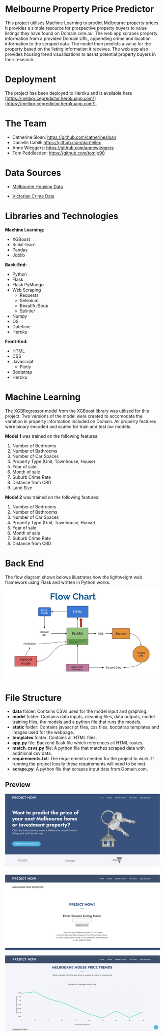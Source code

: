 # Melbourne Property Price Predictor 

This project utilises Machine Learning to predict Melbourne property prices. It provides a simple resource for prospective property buyers to value listings they have found on Domain.com.au.  The web app scrapes property information from a provided Domain URL, appending crime and location information to the scraped data. The model then predicts a value for the property based on the listing information it receives. The web app also provides housing trend visualisations to assist potential property buyers in their research.


# Deployment

The project has been deployed to Heroku and is available here [https://melbpricepredictor.herokuapp.com/](https://melbpricepredictor.herokuapp.com/).


# The Team 

- Catherine Sloan: https://github.com/catherinesloan
- Danielle Cahill: https://github.com/dan1ellec
- Anne Wieggers: https://github.com/annewieggers
- Tom Peddlesden: https://github.com/tomjp90 


# Data Sources 

- [Melbourne Housing Data](https://www.kaggle.com/anthonypino/melbourne-housing-market?select=Melbourne_housing_FULL.csv)

- [Victorian Crime Data](https://discover.data.vic.gov.au/dataset/crime-by-location-data-table)


# Libraries and Technologies 

**Machine Learning:**
- XGBoost
- Scikit-learn
- Pandas
- Joblib

**Back-End:**
- Python
- Flask
- Flask PyMongo
- Web Scraping
  - Requests
  - Selenium
  - BeautifulSoup 
  - Splinter
- Numpy	
- OS
- Datetime
- Heroku

**Front-End:**
- HTML
- CSS
- Javascript
  - Plotly   
- Bootstrap
- Heroku


# Machine Learning 

The XGBRegressor model from the XGBoost library was utilised for this project. Two versions of the model were created to accomodate the variation in property information included on Domain. All property features were binary encoded and scaled for train and test our models.

**Model 1** was trained on the following features:
1. Number of Bedrooms
2. Number of Bathrooms
3. Number of Car Spaces
4. Property Type (Unit, Townhouse, House)
5. Year of sale
6. Month of sale
7. Suburb Crime Rate
8. Distance from CBD
9. Land Size

**Model 2** was trained on the following features:
1. Number of Bedrooms
2. Number of Bathrooms
3. Number of Car Spaces
4. Property Type (Unit, Townhouse, House)
5. Year of sale
6. Month of sale
7. Suburb Crime Rate
8. Distance from CBD

# Back End
The flow diagram shown belows illustrates how the lightweight web framework using Flask and written in Python works. 

![Preview_1](data/images/back_end_flow.gif)

# File Structure

- **data** folder: Contains CSVs used for the model input and graphing.
- **model** folder: Contains data inputs, cleaning files, data outputs, model training files, the models and a python file that runs the models.
- **static** folder: Contains javascript files, css files, bootstrap templates and images used for the webpage.
- **templates** folder: Contains all HTML files.
- **app.py** file: Backend flask file which references all HTML routes.
- **match_csvs.py** file: A python file that matches scraped data with additional csv data.
- **requirements.txt**: The requirements needed for the project to work. If running the project locally these requirements will need to be met.
- **scrape.py**: A python file that scrapes input data from Domain.com.


## Preview

![Preview_1](data/images/preview_1.png)

![Preview_2](data/images/preview_2.png)

![Preview_3](data/images/preview_3.png)




